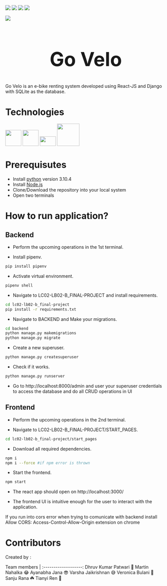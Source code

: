 [<img src="https://img.shields.io/badge/ReactJS-Frontend-important.svg?logo=React">](<LINK>)
[<img src="https://img.shields.io/badge/Django-Backend-important.svg?logo=Django">](<LINK>)
[<img src="https://img.shields.io/badge/SQLite-Database-important.svg?logo=SQLite">](<LINK>)
[<img src="https://img.shields.io/badge/NPM-Dependencies-important.svg?logo=npm">](<LINK>)

<img src="https://i.postimg.cc/kXBWm9j9/logo.png" style="display:block;margin:auto;">
<h1 align="center" style="font-size:60px;">Go Velo</h1>

Go Velo is an e-bike renting system developed using React-JS and Django with SQLite as the database.

# Technologies
<img src="https://upload.wikimedia.org/wikipedia/commons/thumb/d/d9/Node.js_logo.svg/885px-Node.js_logo.svg.png?20170401104355" width="50">
<img src="https://upload.wikimedia.org/wikipedia/commons/thumb/a/a7/React-icon.svg/2300px-React-icon.svg.png" width="50">
<img src="https://i.postimg.cc/2SMpQnnq/django-logo.png" width="50" height="30">
<img src="https://warehouse-camo.ingress.cmh1.psfhosted.org/42ca79ff99d75bf2cb4e6097c8006b52d36484df/68747470733a2f2f6d6174706c6f746c69622e6f72672f5f7374617469632f6c6f676f322e737667" width="70">
<br>

# Prerequisutes
* Install [python](https://www.python.org/downloads/) version 3.10.4
* Install [Node.js](https://nodejs.org/en/)
* Clone/Download the repository into your local system
* Open two terminals

# How to run application?
## Backend

* Perform the upcoming operations in the 1st terminal.

* Install pipenv.
```bash
pip install pipenv
```

* Activate virtual environment.
```bash
pipenv shell
```

* Navigate to LC02-LB02-B_FINAL-PROJECT and install requirements.
```bash
cd lc02-lb02-b_final-project
pip install -r requirements.txt
```

* Navigate to BACKEND and Make your migrations.
```bash
cd backend
python manage.py makemigrations
python manage.py migrate
```

* Create a new superuser.
```bash
python manage.py createsuperuser
```

* Check if it works.
```bash
python manage.py runserver
```

* Go to http://localhost:8000/admin and user your superuser credentials to access the database and do all CRUD operations in UI


## Frontend

* Perform the upcoming operations in the 2nd terminal.

* Navigate to LC02-LB02-B_FINAL-PROJECT/START_PAGES.
```bash
cd lc02-lb02-b_final-project/start_pages
```

* Download all required dependencies.
```bash
npm i
npm i --force #if npm error is thrown
```

* Start the frontend.
```bash
npm start
```

* The react app should open on http://localhost:3000/

* The frontend UI is intuitive enough for the user to interact with the application.

If you run into cors error when trying to comunicate with backend install Allow CORS: Access-Control-Allow-Origin extension on chrome

# Contributors
Created by :

Team members        |
:-------------------:
Dhruv Kumar Patwari :triangular_ruler:
Martin Nahalka :joy:
Ayanabha Jana :sunglasses:
Varsha Jaikrishnan :sweat_smile:
Veronica Bulani :information_desk_person:
Sanju Rana :shamrock:
Tianyi Ren :rofl:


